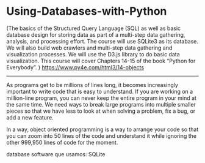 # Using-Databases-with-Python

(The basics of the Structured Query Language (SQL) as well as basic database design for storing data as part of a multi-step data gathering, analysis, and processing effort.  The course will use SQLite3 as its database.  We will also build web crawlers and multi-step data gathering and visualization processes.  We will use the D3.js library to do basic data visualization.  This course will cover Chapters 14-15 of the book “Python for Everybody”. ) https://www.py4e.com/html3/14-objects

-----------------------------------------------------------------------------------------------------------------------------------------------------------------

As programs get to be millions of lines long, it becomes increasingly important to write code that is easy to understand. If you are working on a million-line program, you can never keep the entire program in your mind at the same time. We need ways to break large programs into multiple smaller pieces so that we have less to look at when solving a problem, fix a bug, or add a new feature.

In a way, object oriented programming is a way to arrange your code so that you can zoom into 50 lines of the code and understand it while ignoring the other 999,950 lines of code for the moment.

database software que usamos: SQLite
